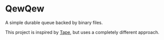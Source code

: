 QewQew
======

A simple durable queue backed by binary files.

This project is inspired by [Tape](https://github.com/square/tape/), but uses a completely different approach.
